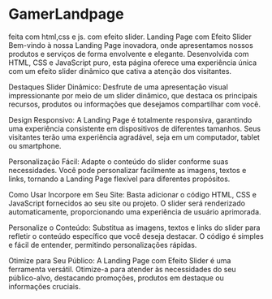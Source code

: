 # GamerLandpage
feita com html,css e js. com efeito slider.
Landing Page com Efeito Slider
Bem-vindo à nossa Landing Page inovadora, onde apresentamos nossos produtos e serviços de forma envolvente e elegante. Desenvolvida com HTML, CSS e JavaScript puro, esta página oferece uma experiência única com um efeito slider dinâmico que cativa a atenção dos visitantes.

Destaques
Slider Dinâmico:
Desfrute de uma apresentação visual impressionante por meio de um slider dinâmico, que destaca os principais recursos, produtos ou informações que desejamos compartilhar com você.

Design Responsivo:
A Landing Page é totalmente responsiva, garantindo uma experiência consistente em dispositivos de diferentes tamanhos. Seus visitantes terão uma experiência agradável, seja em um computador, tablet ou smartphone.

Personalização Fácil:
Adapte o conteúdo do slider conforme suas necessidades. Você pode personalizar facilmente as imagens, textos e links, tornando a Landing Page flexível para diferentes propósitos.

Como Usar
Incorpore em Seu Site:
Basta adicionar o código HTML, CSS e JavaScript fornecidos ao seu site ou projeto. O slider será renderizado automaticamente, proporcionando uma experiência de usuário aprimorada.

Personalize o Conteúdo:
Substitua as imagens, textos e links do slider para refletir o conteúdo específico que você deseja destacar. O código é simples e fácil de entender, permitindo personalizações rápidas.

Otimize para Seu Público:
A Landing Page com Efeito Slider é uma ferramenta versátil. Otimize-a para atender às necessidades do seu público-alvo, destacando promoções, produtos em destaque ou informações cruciais.
